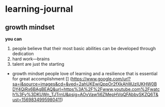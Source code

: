 # learning-journal
## growth mindset
 **you can**
1. people believe that their most basic abilities can be developed through dedication 
2. hard work—brains 
3. talent are just the starting 

- growth mindset people love of learning and a resilience that is essential for great accomplishment
[] (https://www.google.com/url?sa=i&source=images&cd=&ved=2ahUKEwiQppOr2fXkAhWJzIUKHW0BDY4QjRx6BAgBEAQ&url=https%3A%2F%2Fwww.youtube.com%2Fwatch%3Fv%3DKUWn_TJTrnU&psig=AOvVaw1i6ZMepHVqQFAbbvSKZQ6T&ust=1569834995980411)
